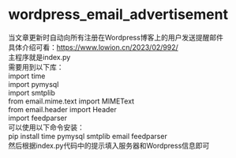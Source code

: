 # wordpress_email_advertisement
当文章更新时自动向所有注册在Wordpress博客上的用户发送提醒邮件<br />
具体介绍可看：https://www.lowion.cn/2023/02/992/<br />
主程序就是index.py<br />
需要用到以下库：<br />
import time<br />
import pymysql<br />
import smtplib<br />
from email.mime.text import MIMEText<br />
from email.header import Header<br />
import feedparser<br />
可以使用以下命令安装：<br />
pip install time pymysql smtplib email feedparser<br />
然后根据index.py代码中的提示填入服务器和Wordpress信息即可
